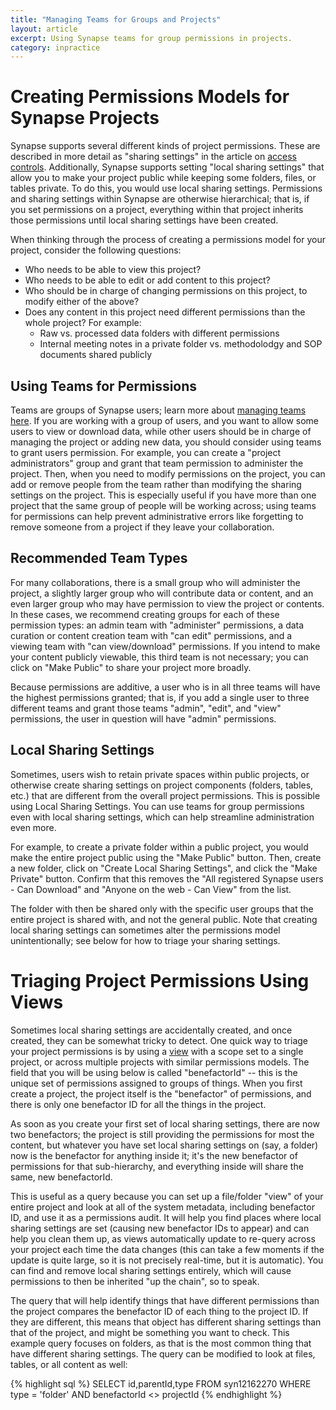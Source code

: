 ```yaml
---
title: "Managing Teams for Groups and Projects"
layout: article
excerpt: Using Synapse teams for group permissions in projects.
category: inpractice
---
```


# Creating Permissions Models for Synapse Projects

Synapse supports several different kinds of project permissions. These are described in more detail as "sharing settings" in the article on [access controls](/articles/access_controls.html#sharing-settings). Additionally, Synapse supports setting "local sharing settings" that allow you to make your project public while keeping some folders, files, or tables private. To do this, you would use local sharing settings. Permissions and sharing settings within Synapse are otherwise hierarchical; that is, if you set permissions on a project, everything within that project inherits those permissions until local sharing settings have been created.

When thinking through the process of creating a permissions model for your project, consider the following questions:
* Who needs to be able to view this project?
* Who needs to be able to edit or add content to this project?
* Who should be in charge of changing permissions on this project, to modify either of the above?
* Does any content in this project need different permissions than the whole project? For example:
  * Raw vs. processed data folders with different permissions
  * Internal meeting notes in a private folder vs. methodolodgy and SOP documents shared publicly

## Using Teams for Permissions

Teams are groups of Synapse users; learn more about [managing teams here](/articles/teams.html). If you are working with a group of users, and you want to allow some users to view or download data, while other users should be in charge of managing the project or adding new data, you should consider using teams to grant users permission. For example, you can create a "project administrators" group and grant that team permission to administer the project. Then, when you need to modify permissions on the project, you can add or remove people from the team rather than modifying the sharing settings on the project. This is especially useful if you have more than one project that the same group of people will be working across; using teams for permissions can help prevent administrative errors like forgetting to remove someone from a project if they leave your collaboration.

## Recommended Team Types

For many collaborations, there is a small group who will administer the project, a slightly larger group who will contribute data or content, and an even larger group who may have permission to view the project or contents. In these cases, we recommend creating groups for each of these permission types: an admin team with "administer" permissions, a data curation or content creation team with "can edit" permissions, and a viewing team with "can view/download" permissions. If you intend to make your content publicly viewable, this third team is not necessary; you can click on "Make Public" to share your project more broadly.

Because permissions are additive, a user who is in all three teams will have the highest permissions granted; that is, if you add a single user to three different teams and grant those teams "admin", "edit", and "view" permissions, the user in question will have "admin" permissions.

## Local Sharing Settings

Sometimes, users wish to retain private spaces within public projects, or otherwise create sharing settings on project components (folders, tables, etc.) that are different from the overall project permissions. This is possible using Local Sharing Settings. You can use teams for group permissions even with local sharing settings, which can help streamline administration even more.

For example, to create a private folder within a public project, you would make the entire project public using the "Make Public" button. Then, create a new folder, click on "Create Local Sharing Settings", and click the "Make Private" button. Confirm that this removes the "All registered Synapse users - Can Download" and "Anyone on the web - Can View" from the list.

The folder with then be shared only with the specific user groups that the entire project is shared with, and not the general public. Note that creating local sharing settings can sometimes alter the permissions model unintentionally; see below for how to triage your sharing settings.

# Triaging Project Permissions Using Views

Sometimes local sharing settings are accidentally created, and once created, they can be somewhat tricky to detect. One quick way to triage your project permissions is by using a [view](/articles/views.html) with a scope set to a single project, or across multiple projects with similar permissions models. The field that you will be using below is called
"benefactorId" -- this is the unique set of permissions assigned to groups of things. When you first create a project, the project itself is the "benefactor" of permissions, and there is only one benefactor ID for all the things in the project.

As soon as you create your first set of local sharing settings, there are now two benefactors; the project is still providing the permissions for most the content, but whatever you have set local sharing settings on (say, a folder) now is the benefactor for anything inside it; it's the new benefactor of permissions for that sub-hierarchy, and everything inside will share the same, new benefactorId.

This is useful as a query because you can set up a file/folder "view" of your entire project and look at all of the system metadata, including benefactor ID, and use it as a permissions audit. It will help you find places where local sharing settings are set (causing new benefactor IDs to appear) and can help you clean them up, as views automatically update to re-query across your project each time the data changes (this can take a few moments if the update is quite large, so it is not precisely real-time, but it is automatic). You can find and remove local sharing settings entirely, which will cause permissions to then be inherited "up the chain", so to speak.

The query that will help identify things that have different permissions than the project compares the benefactor ID of each thing to the project ID. If they are different, this means that object has different sharing settings than that of the project, and might be something you want to check. This example query focuses on folders, as that is the most common thing that have different sharing settings. The query can be modified to look at files, tables, or all content as well:

{% highlight sql %}
SELECT id,parentId,type FROM syn12162270 WHERE type = 'folder' AND  benefactorId <> projectId
{% endhighlight %}
